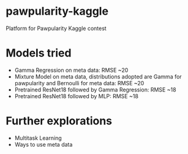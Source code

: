 # pawpularity-kaggle
Platform for Pawpularity Kaggle contest

# Models tried
- Gamma Regression on meta data: RMSE ~20  
- Mixture Model on meta data, distributions adopted are Gamma for pawpularity and Bernoulli for meta data: RMSE ~20
- Pretrained ResNet18 followed by Gamma Regression: RMSE ~18
- Pretrained ResNet18 followed by MLP: RMSE ~18

# Further explorations
- Multitask Learning 
- Ways to use meta data
